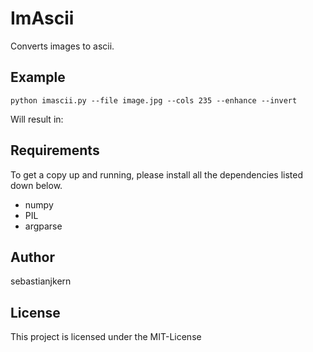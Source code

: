 # ImAscii

Converts images to ascii.

## Example

```
python imascii.py --file image.jpg --cols 235 --enhance --invert
```

Will result in:

## Requirements

To get a copy up and running, please install
all the dependencies listed down below.

- numpy
- PIL
- argparse

## Author

sebastianjkern

## License

This project is licensed under the MIT-License
